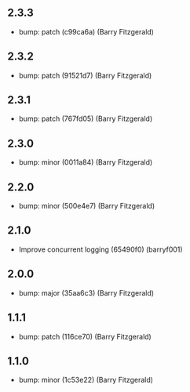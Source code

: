 ## 2.3.3
- bump: patch (c99ca6a) (Barry Fitzgerald)
## 2.3.2
- bump: patch (91521d7) (Barry Fitzgerald)
## 2.3.1
- bump: patch (767fd05) (Barry Fitzgerald)
## 2.3.0
- bump: minor (0011a84) (Barry Fitzgerald)
## 2.2.0
- bump: minor (500e4e7) (Barry Fitzgerald)
## 2.1.0
- Improve concurrent logging (65490f0) (barryf001)
## 2.0.0
- bump: major (35aa6c3) (Barry Fitzgerald)
## 1.1.1
- bump: patch (116ce70) (Barry Fitzgerald)
## 1.1.0
- bump: minor (1c53e22) (Barry Fitzgerald)
